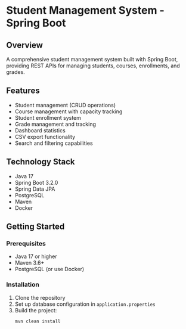 # Student Management System - Spring Boot

## Overview
A comprehensive student management system built with Spring Boot, providing REST APIs for managing students, courses, enrollments, and grades.

## Features
- Student management (CRUD operations)
- Course management with capacity tracking
- Student enrollment system
- Grade management and tracking
- Dashboard statistics
- CSV export functionality
- Search and filtering capabilities

## Technology Stack
- Java 17
- Spring Boot 3.2.0
- Spring Data JPA
- PostgreSQL
- Maven
- Docker

## Getting Started

### Prerequisites
- Java 17 or higher
- Maven 3.6+
- PostgreSQL (or use Docker)

### Installation

1. Clone the repository
2. Set up database configuration in `application.properties`
3. Build the project:
   ```bash
   mvn clean install